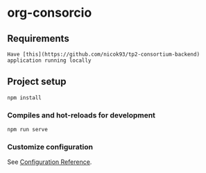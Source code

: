 # org-consorcio

## Requirements
```
Have [this](https://github.com/nicok93/tp2-consortium-backend) application running locally 
```

## Project setup
```
npm install
```

### Compiles and hot-reloads for development
```
npm run serve
```

### Customize configuration
See [Configuration Reference](https://cli.vuejs.org/config/).
